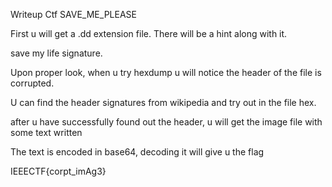 ﻿Writeup Ctf SAVE\_ME\_PLEASE

First u will get a .dd extension file. There will be a hint along with it.

save my life signature.

Upon proper look, when u try hexdump u will notice the header of the file is corrupted.   

U can find the header signatures from wikipedia and try out in the file hex.

after u have successfully found out the header, u will get the image file with some text written

The text is encoded in base64, decoding it will give u the flag

IEEECTF{corpt\_imAg3}